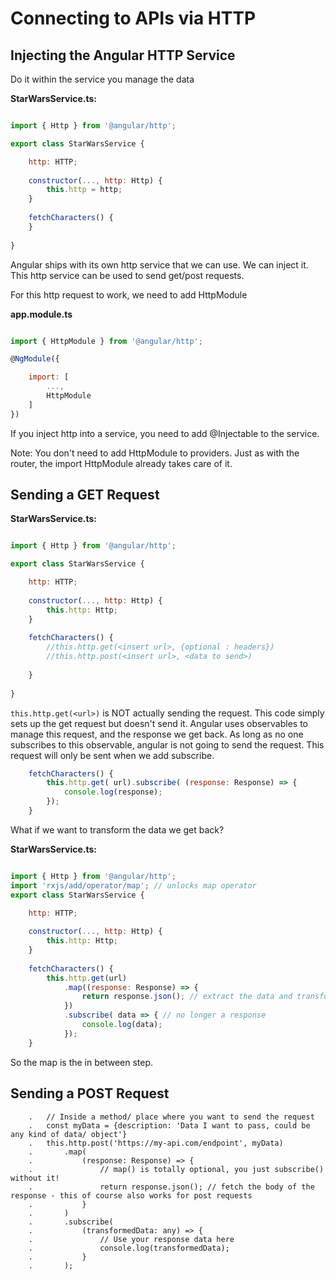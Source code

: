 # Connecting to APIs via HTTP


## Injecting the Angular HTTP Service


Do it within the service you manage the data

**StarWarsService.ts:**

```javascript

import { Http } from '@angular/http';

export class StarWarsService {

	http: HTTP;
	
	constructor(..., http: Http) {
		this.http = http;
	}
	
	fetchCharacters() {
	}
	
}
```

Angular ships with its own http service that we can use. We can inject it. This http service can be used to send get/post requests.

For this http request to work, we need to add HttpModule

**app.module.ts**

```javascript

import { HttpModule } from '@angular/http';

@NgModule({

	import: [
		...,
		HttpModule
	]
})
```

If you inject http into a service, you need to add @Injectable to the service.

Note: You don't need to add HttpModule to providers. Just as with the router, the import HttpModule already takes care of it. 


## Sending a GET Request



**StarWarsService.ts:**

```javascript

import { Http } from '@angular/http';

export class StarWarsService {

	http: HTTP;
	
	constructor(..., http: Http) {
		this.http: Http;
	}
	
	fetchCharacters() {
		//this.http.get(<insert url>, {optional : headers})
		//this.http.post(<insert url>, <data to send>)
		
	}
	
}
```

``` this.http.get(<url>) ``` is NOT actually sending the request. This code simply sets up the get request but doesn't send it. Angular uses observables to manage this request, and the response we get back. As long as no one subscribes to this observable, angular is not going to send the request. This request will only be sent when we add subscribe. 

```javascript
	fetchCharacters() {
		this.http.get( url).subscribe( (response: Response) => {
			console.log(response); 
		});
	}
```

What if we want to transform the data we get back?

**StarWarsService.ts:**

```javascript

import { Http } from '@angular/http';
import 'rxjs/add/operator/map'; // unlocks map operator
export class StarWarsService {

	http: HTTP;
	
	constructor(..., http: Http) {
		this.http: Http;
	}
	
	fetchCharacters() {
		this.http.get(url)
			.map((response: Response) => {
				return response.json(); // extract the data and transform it from json to a js object
			}) 
			.subscribe( data => { // no longer a response
				console.log(data); 
			}); 
	}
```

So the map is the in between step. 


## Sending a POST Request

```javascriopt
	.	// Inside a method/ place where you want to send the request
	.	const myData = {description: 'Data I want to pass, could be any kind of data/ object'}
	.	this.http.post('https://my-api.com/endpoint', myData)
	.	    .map(
	.	        (response: Response) => {
	.	            // map() is totally optional, you just subscribe() without it!
	.	            return response.json(); // fetch the body of the response - this of course also works for post requests
	.	        }
	.	    )
	.	    .subscribe(
	.	        (transformedData: any) => {
	.	            // Use your response data here
	.	            console.log(transformedData);
	.	        }
	.	    );
```

